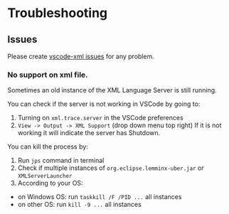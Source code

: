 # Troubleshooting

## Issues 

Please create [vscode-xml issues](https://github.com/redhat-developer/vscode-xml/issues) for any problem.

### No support on xml file.

Sometimes an old instance of the XML Language Server is still running.

You can check if the server is not working in VSCode by going to:
 1) Turning on `xml.trace.server` in the VSCode preferences
 2) `View -> Output -> XML Support` (drop down menu top right)
    If it is not working it will indicate the server has Shutdown.

You can kill the process by: 

 1) Run `jps` command in terminal
 2) Check if multiple instances of `org.eclipse.lemminx-uber.jar` or `XMLServerLauncher`
 3) According to your OS:
 
  * on Windows OS: run `taskkill /F /PID ...` all instances
  * on other OS: run `kill -9 ...` all instances